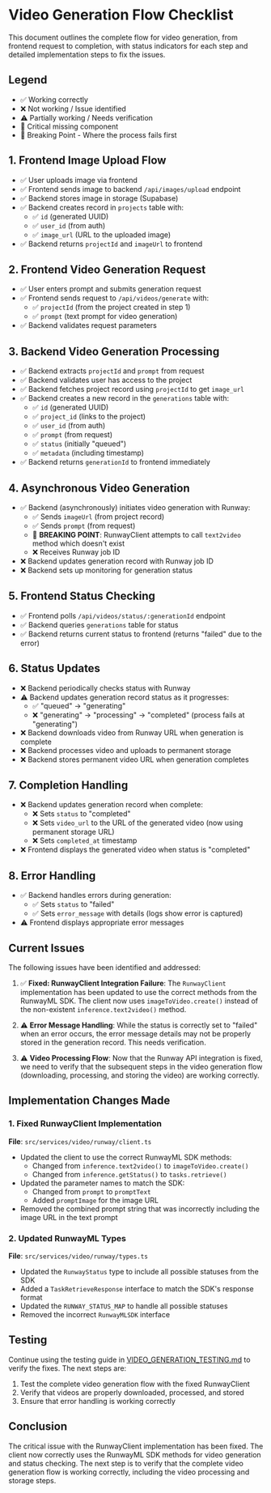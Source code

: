 # Video Generation Flow Checklist

This document outlines the complete flow for video generation, from frontend request to completion, with status indicators for each step and detailed implementation steps to fix the issues.

## Legend
- ✅ Working correctly
- ❌ Not working / Issue identified
- ⚠️ Partially working / Needs verification
- 🔴 Critical missing component
- 🛑 Breaking Point - Where the process fails first

## 1. Frontend Image Upload Flow
- ✅ User uploads image via frontend
- ✅ Frontend sends image to backend `/api/images/upload` endpoint
- ✅ Backend stores image in storage (Supabase)
- ✅ Backend creates record in `projects` table with:
  - ✅ `id` (generated UUID)
  - ✅ `user_id` (from auth)
  - ✅ `image_url` (URL to the uploaded image)
- ✅ Backend returns `projectId` and `imageUrl` to frontend

## 2. Frontend Video Generation Request
- ✅ User enters prompt and submits generation request
- ✅ Frontend sends request to `/api/videos/generate` with:
  - ✅ `projectId` (from the project created in step 1)
  - ✅ `prompt` (text prompt for video generation)
- ✅ Backend validates request parameters

## 3. Backend Video Generation Processing
- ✅ Backend extracts `projectId` and `prompt` from request
- ✅ Backend validates user has access to the project
- ✅ Backend fetches project record using `projectId` to get `image_url`
- ✅ Backend creates a new record in the `generations` table with:
  - ✅ `id` (generated UUID)
  - ✅ `project_id` (links to the project)
  - ✅ `user_id` (from auth)
  - ✅ `prompt` (from request)
  - ✅ `status` (initially "queued")
  - ✅ `metadata` (including timestamp)
- ✅ Backend returns `generationId` to frontend immediately

## 4. Asynchronous Video Generation
- ✅ Backend (asynchronously) initiates video generation with Runway:
  - ✅ Sends `imageUrl` (from project record)
  - ✅ Sends `prompt` (from request)
  - 🛑 **BREAKING POINT**: RunwayClient attempts to call `text2video` method which doesn't exist
  - ❌ Receives Runway job ID
- ❌ Backend updates generation record with Runway job ID
- ❌ Backend sets up monitoring for generation status

## 5. Frontend Status Checking
- ✅ Frontend polls `/api/videos/status/:generationId` endpoint
- ✅ Backend queries `generations` table for status
- ✅ Backend returns current status to frontend (returns "failed" due to the error)

## 6. Status Updates
- ❌ Backend periodically checks status with Runway
- ⚠️ Backend updates generation record status as it progresses:
  - ✅ "queued" → "generating" 
  - ❌ "generating" → "processing" → "completed" (process fails at "generating")
- ❌ Backend downloads video from Runway URL when generation is complete
- ❌ Backend processes video and uploads to permanent storage
- ❌ Backend stores permanent video URL when generation completes

## 7. Completion Handling
- ❌ Backend updates generation record when complete:
  - ❌ Sets `status` to "completed"
  - ❌ Sets `video_url` to the URL of the generated video (now using permanent storage URL)
  - ❌ Sets `completed_at` timestamp
- ❌ Frontend displays the generated video when status is "completed"

## 8. Error Handling
- ✅ Backend handles errors during generation:
  - ✅ Sets `status` to "failed"
  - ✅ Sets `error_message` with details (logs show error is captured)
- ⚠️ Frontend displays appropriate error messages

## Current Issues

The following issues have been identified and addressed:

1. ✅ **Fixed: RunwayClient Integration Failure**: The `RunwayClient` implementation has been updated to use the correct methods from the RunwayML SDK. The client now uses `imageToVideo.create()` instead of the non-existent `inference.text2video()` method.

2. ⚠️ **Error Message Handling**: While the status is correctly set to "failed" when an error occurs, the error message details may not be properly stored in the generation record. This needs verification.

3. ⚠️ **Video Processing Flow**: Now that the Runway API integration is fixed, we need to verify that the subsequent steps in the video generation flow (downloading, processing, and storing the video) are working correctly.

## Implementation Changes Made

### 1. Fixed RunwayClient Implementation

**File**: `src/services/video/runway/client.ts`

- Updated the client to use the correct RunwayML SDK methods:
  - Changed from `inference.text2video()` to `imageToVideo.create()`
  - Changed from `inference.getStatus()` to `tasks.retrieve()`
- Updated the parameter names to match the SDK:
  - Changed from `prompt` to `promptText`
  - Added `promptImage` for the image URL
- Removed the combined prompt string that was incorrectly including the image URL in the text prompt

### 2. Updated RunwayML Types

**File**: `src/services/video/runway/types.ts`

- Updated the `RunwayStatus` type to include all possible statuses from the SDK
- Added a `TaskRetrieveResponse` interface to match the SDK's response format
- Updated the `RUNWAY_STATUS_MAP` to handle all possible statuses
- Removed the incorrect `RunwayMLSDK` interface

## Testing

Continue using the testing guide in [VIDEO_GENERATION_TESTING.md](./VIDEO_GENERATION_TESTING.md) to verify the fixes. The next steps are:

1. Test the complete video generation flow with the fixed RunwayClient
2. Verify that videos are properly downloaded, processed, and stored
3. Ensure that error handling is working correctly

## Conclusion

The critical issue with the RunwayClient implementation has been fixed. The client now correctly uses the RunwayML SDK methods for video generation and status checking. The next step is to verify that the complete video generation flow is working correctly, including the video processing and storage steps.
